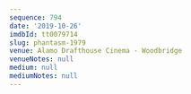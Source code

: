 ```yaml
---
sequence: 794
date: '2019-10-26'
imdbId: tt0079714
slug: phantasm-1979
venue: Alamo Drafthouse Cinema - Woodbridge
venueNotes: null
medium: null
mediumNotes: null
---
```


